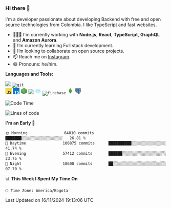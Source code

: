 ### Hi there 👋

I'm a developer passionate about developing Backend with free and open source technologies from Colombia. I like TypeScript and fast websites.

- 👨🏽‍💻 I'm currently working with **Node.js**, **React**, **TypeScript**, **GraphQL** and **Amazon Aurora**.
- 🌱 I’m currently learning Full stack development.
- 🚀 I’m looking to collaborate on open source projects.
- 📫   Reach me on [Instagram](https://instagram.com/nexckycort).
- 😄  Pronouns: he/him.

**Languages and Tools:**  

<code><img height="20"  src="https://upload.wikimedia.org/wikipedia/commons/2/2d/Visual_Studio_Code_1.18_icon.svg"></code>
<code><img src="https://www.vectorlogo.zone/logos/git-scm/git-scm-icon.svg" alt="git" height="20"/> </code>
<code><img height="20" src="https://raw.githubusercontent.com/github/explore/80688e429a7d4ef2fca1e82350fe8e3517d3494d/topics/javascript/javascript.png"></code>
<code><img height="20" src="https://raw.githubusercontent.com/github/explore/80688e429a7d4ef2fca1e82350fe8e3517d3494d/topics/typescript/typescript.png"></code>
<code><img height="20" src="https://raw.githubusercontent.com/github/explore/80688e429a7d4ef2fca1e82350fe8e3517d3494d/topics/nodejs/nodejs.png"></code>
<code><img height="20" src="https://deno.land/logo.svg"></code>
<code><img height="20" src="https://raw.githubusercontent.com/github/explore/80688e429a7d4ef2fca1e82350fe8e3517d3494d/topics/react/react.png"></code>
<code><img src="https://www.vectorlogo.zone/logos/firebase/firebase-icon.svg" alt="firebase"  height="20"/></code>
<code><img src="https://raw.githubusercontent.com/devicons/devicon/master/icons/mongodb/mongodb-original.svg"  height="20"/></code>
<code><img src="https://raw.githubusercontent.com/devicons/devicon/master/icons/postgresql/postgresql-original.svg" height="20"/></code>

<!--START_SECTION:waka-->
![Code Time](http://img.shields.io/badge/Code%20Time-4%2C531%20hrs%2015%20mins-blue)

![Lines of code](https://img.shields.io/badge/From%20Hello%20World%20I%27ve%20Written-104.7%20million%20lines%20of%20code-blue)

**I'm an Early 🐤** 

```text
🌞 Morning                64810 commits       ███████░░░░░░░░░░░░░░░░░░   26.81 % 
🌆 Daytime                100875 commits      ██████████░░░░░░░░░░░░░░░   41.74 % 
🌃 Evening                57412 commits       ██████░░░░░░░░░░░░░░░░░░░   23.75 % 
🌙 Night                  18600 commits       ██░░░░░░░░░░░░░░░░░░░░░░░   07.70 % 
```


📊 **This Week I Spent My Time On** 

```text
🕑︎ Time Zone: America/Bogota
```


 Last Updated on 16/11/2024 19:13:06 UTC
<!--END_SECTION:waka-->
